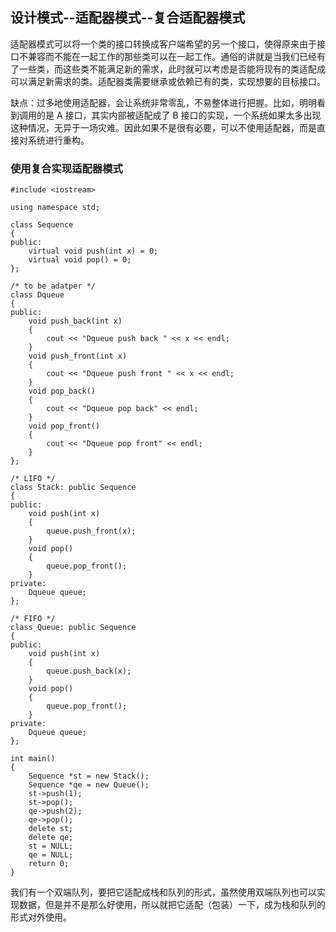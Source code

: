 ## 设计模式--适配器模式--复合适配器模式

适配器模式可以将一个类的接口转换成客户端希望的另一个接口，使得原来由于接口不兼容而不能在一起工作的那些类可以在一起工作。通俗的讲就是当我们已经有了一些类，而这些类不能满足新的需求，此时就可以考虑是否能将现有的类适配成可以满足新需求的类。适配器类需要继承或依赖已有的类，实现想要的目标接口。

缺点：过多地使用适配器，会让系统非常零乱，不易整体进行把握。比如，明明看到调用的是 A 接口，其实内部被适配成了 B 接口的实现，一个系统如果太多出现这种情况，无异于一场灾难。因此如果不是很有必要，可以不使用适配器，而是直接对系统进行重构。

### 使用复合实现适配器模式

	#include <iostream>
	
	using namespace std;
	
	class Sequence
	{
	public:
	    virtual void push(int x) = 0;
	    virtual void pop() = 0;
	};
	
	/* to be adatper */
	class Dqueue
	{
	public:
	    void push_back(int x)
	    {
	        cout << "Dqueue push back " << x << endl;
	    }
	    void push_front(int x)
	    {
	        cout << "Dqueue push front " << x << endl;
	    }
	    void pop_back()
	    {
	        cout << "Dqueue pop back" << endl;
	    }
	    void pop_front()
	    {
	        cout << "Dqueue pop front" << endl;
	    }
	};
	
	/* LIFO */
	class Stack: public Sequence
	{
	public:
	    void push(int x)
	    {
	        queue.push_front(x);
	    }
	    void pop()
	    {
	        queue.pop_front();
	    }
	private:
	    Dqueue queue;
	};
	
	/* FIFO */
	class Queue: public Sequence
	{
	public:
	    void push(int x)
	    {
	        queue.push_back(x);
	    }
	    void pop()
	    {
	        queue.pop_front();
	    }
	private:
	    Dqueue queue;
	};
	
	int main()
	{
	    Sequence *st = new Stack();
	    Sequence *qe = new Queue();
	    st->push(1);
	    st->pop();
	    qe->push(2);
	    qe->pop();
	    delete st;
	    delete qe;
	    st = NULL;
	    qe = NULL;
	    return 0;
	}

我们有一个双端队列，要把它适配成栈和队列的形式，虽然使用双端队列也可以实现数据，但是并不是那么好使用，所以就把它适配（包装）一下，成为栈和队列的形式对外使用。
